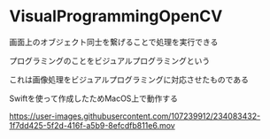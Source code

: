 # VisualProgrammingOpenCV

画面上のオブジェクト同士を繋げることで処理を実行できる

プログラミングのことをビジュアルプログラミングという

これは画像処理をビジュアルプログラミングに対応させたものである

Swiftを使って作成したためMacOS上で動作する

https://user-images.githubusercontent.com/107239912/234083432-1f7dd425-5f2d-416f-a5b9-8efcdfb811e6.mov
